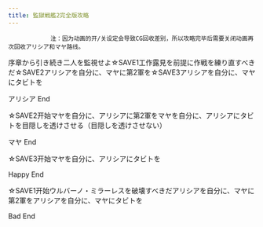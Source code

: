 ```yaml
---
title: 監獄戦艦2完全版攻略
---
```


                注：因为动画的开/关设定会导致CG回收差别，所以攻略完毕后需要关闭动画再次回收アリシア和マヤ路线。

序章から引き続き二人を監視せよ☆SAVE1工作露見を前提に作戦を練り直すべきだ☆SAVE2アリシアを自分に、マヤに第2軍を☆SAVE3アリシアを自分に、マヤにタビトを

アリシア End

☆SAVE2开始マヤを自分に、アリシアに第2軍をマヤを自分に、アリシアにタビトを目隠しを透けさせる（目隠しを透けさせない）

マヤ End

☆SAVE3开始マヤを自分に、アリシアにタビトを

Happy End

☆SAVE1开始ウルバーノ・ミラーレスを破壊すべきだアリシアを自分に、マヤに第2軍をアリシアを自分に、マヤにタビトを

Bad End
              
